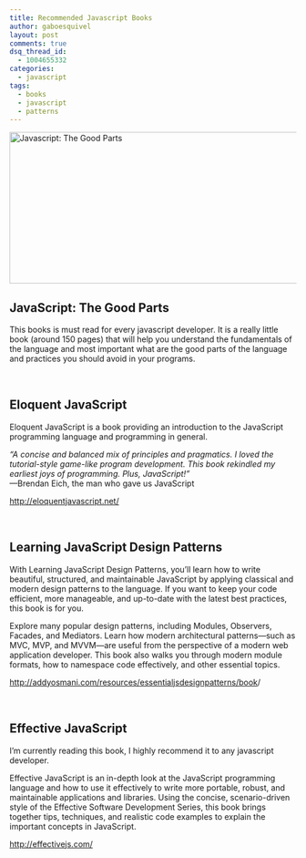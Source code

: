 ```yaml
---
title: Recommended Javascript Books
author: gaboesquivel
layout: post
comments: true
dsq_thread_id:
  - 1004655332
categories:
  - javascript
tags:
  - books
  - javascript
  - patterns
---
```

<img class="size-full wp-image-174 aligncenter" style="border: 0px;" alt="Javascript: The Good Parts" src="/images/2012/12/JavaScript-The-Good-Parts-large.jpg" width="573" height="266" />

## JavaScript: The Good Parts

This books is must read for every javascript developer. It is a really little book (around 150 pages) that will help you understand the fundamentals of the language and most important what are the good parts of the language and practices you should avoid in your programs.

&nbsp;

## Eloquent JavaScript

Eloquent JavaScript is a book providing an introduction to the JavaScript programming language and programming in general.

*&#8220;A concise and balanced mix of principles and pragmatics. I loved the tutorial-style game-like program development. This book rekindled my earliest joys of programming. Plus, JavaScript!&#8221;*  
—Brendan Eich, the man who gave us JavaScript

<a title="Eloquent Javascript" href="http://eloquentjavascript.net/" target="_blank">http://eloquentjavascript.net/</a>

&nbsp;  
<!--more-->

## Learning JavaScript Design Patterns

With Learning JavaScript Design Patterns, you’ll learn how to write beautiful, structured, and maintainable JavaScript by applying classical and modern design patterns to the language. If you want to keep your code efficient, more manageable, and up-to-date with the latest best practices, this book is for you.

Explore many popular design patterns, including Modules, Observers, Facades, and Mediators. Learn how modern architectural patterns—such as MVC, MVP, and MVVM—are useful from the perspective of a modern web application developer. This book also walks you through modern module formats, how to namespace code effectively, and other essential topics.

<a title="Learning JavaScript Design Patterns" href="http://addyosmani.com/resources/essentialjsdesignpatterns/book" target="_blank">http://addyosmani.com/resources/essentialjsdesignpatterns/book</a>/

&nbsp;

## Effective JavaScript

I&#8217;m currently reading this book, I highly recommend it to any javascript developer.

Effective JavaScript is an in-depth look at the JavaScript programming language and how to use it effectively to write more portable, robust, and maintainable applications and libraries. Using the concise, scenario-driven style of the Effective Software Development Series, this book brings together tips, techniques, and realistic code examples to explain the important concepts in JavaScript.

<a title="Effective Javascript" href="http://effectivejs.com/" target="_blank">http://effectivejs.com/</a>
